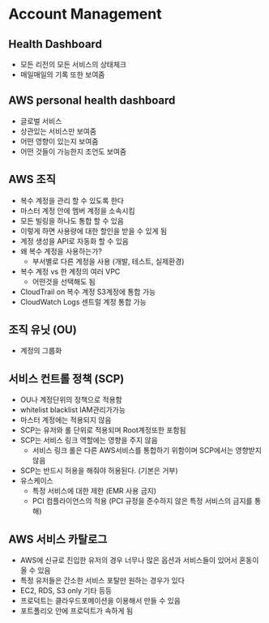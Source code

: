 # Account Management

## Health Dashboard

- 모든 리전의 모든 서비스의 상태체크
- 매일매일의 기록 또한 보여줌

## AWS personal health dashboard

- 글로벌 서비스
- 상관있는 서비스만 보여줌
- 어떤 영향이 있는지 보여줌
- 어떤 것들이 가능한지 조언도 보여줌

## AWS 조직

- 복수 계정을 관리 할 수 있도록 한다
- 마스터 계정 안에 멤버 계정을 소속시킴
- 모든 빌링을 하나도 통합 할 수 있음
- 이렇게 하면 사용량에 대한 할인을 받을 수 있게 됨
- 계정 생성을 API로 자동화 할 수 있음
- 왜 복수 계정을 사용하는가?
  - 부서별로 다른 계정을 사용 (개발, 테스트, 실제환경)
- 복수 계정 vs 한 계정의 여러 VPC
  - 어떤것을 선택해도 됨
- CloudTrail on 복수 계정 S3계정에 통합 가능
- CloudWatch Logs 센트럴 계정 통합 가능

## 조직 유닛 (OU)

- 계정의 그룹화

## 서비스 컨트롤 정책 (SCP)

- OU나 계정단위의 정책으로 적용함
- whitelist blacklist IAM관리가가능
- 마스터 계정에는 적용되지 않음
- SCP는 유저와 롤 단위로 적용되며 Root계정또한 포함됨
- SCP는 서비스 링크 역할에는 영향을 주지 않음
  - 서비스 링크 롤은 다른 AWS서비스를 통합하기 위함이며 SCP에서는 영향받지 않음
- SCP는 반드시 허용을 해줘야 허용된다. (기본은 거부)
- 유스케이스
  - 특정 서비스에 대한 제한 (EMR 사용 금지)
  - PCI 컴플라이언스의 적용 (PCI 규정을 준수하지 않은 특정 서비스의 금지를 통해)

## AWS 서비스 카탈로그

- AWS에 신규로 진입한 유저의 경우 너무나 많은 옵션과 서비스들이 있어서 혼동이 올 수 있음
- 특정 유저들은 간소한 서비스 포탈만 원하는 경우가 있다
- EC2, RDS, S3 only 기타 등등
- 프로덕트는 클라우드포메이션을 이용해서 만들 수 있음
- 포트폴리오 안에 프로덕트가 속하게 됨
